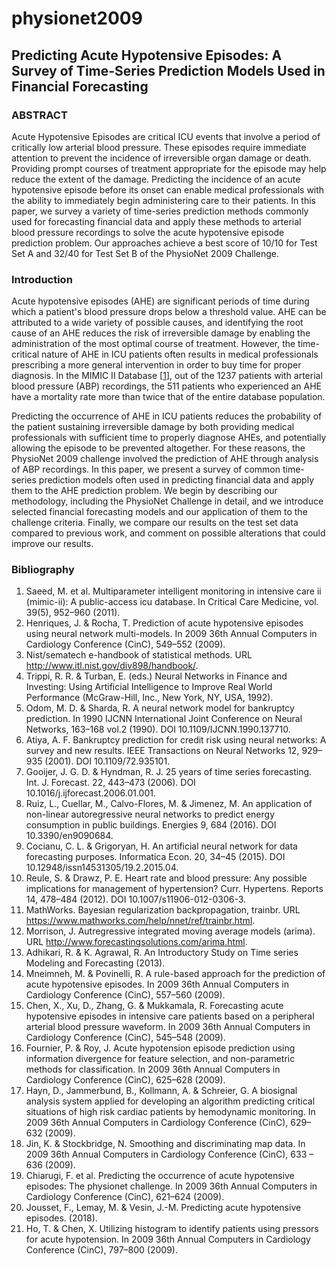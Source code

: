 # physionet2009
## Predicting Acute Hypotensive Episodes: A Survey of Time-Series Prediction Models Used in Financial Forecasting

### ABSTRACT

Acute Hypotensive Episodes are critical ICU events that involve a period of critically low arterial blood pressure. These episodes require immediate attention to prevent the incidence of irreversible organ damage or death. Providing prompt courses of treatment appropriate for the episode may help reduce the extent of the damage. Predicting the incidence of an acute hypotensive episode before its onset can enable medical professionals with the ability to immediately begin administering care to their patients. In this paper, we survey a variety of time-series prediction methods commonly used for forecasting financial data and apply these methods to arterial blood pressure recordings to solve the acute hypotensive episode prediction problem. Our approaches achieve a best score of 10/10 for Test Set A and 32/40 for Test Set B of the PhysioNet 2009 Challenge.

### Introduction
Acute hypotensive episodes (AHE) are significant periods of time during which a patient's blood pressure drops below a threshold value. AHE can be attributed to a wide variety of possible causes, and identifying the root cause of an AHE reduces the risk of irreversible damage by enabling the administration of the most optimal course of treatment. However, the time-critical nature of AHE in ICU patients often results in medical professionals prescribing a more general intervention in order to buy time for proper diagnosis. In the MIMIC II Database [[1](#bibliogrpahy)], out of the 1237 patients with arterial blood pressure (ABP) recordings, the 511 patients who experienced an AHE have a mortality rate more than twice that of the entire database population. 

Predicting the occurrence of AHE in ICU patients reduces the probability of the patient sustaining irreversible damage by both providing medical professionals with sufficient time to properly diagnose AHEs, and potentially allowing the episode to be prevented altogether. For these reasons, the PhysioNet 2009 challenge involved the prediction of AHE through analysis of ABP recordings. In this paper, we present a survey of common time-series prediction models often used in predicting financial data and apply them to the AHE prediction problem. We begin by describing our methodology, including the PhysioNet Challenge in detail, and we introduce selected financial forecasting models and our application of them to the challenge criteria. Finally, we compare our results on the test set data compared to previous work, and comment on possible alterations that could improve our results. 

### Bibliography
1. Saeed, M. et al. Multiparameter intelligent monitoring in intensive care ii (mimic-ii): A public-access icu database. In Critical Care Medicine, vol. 39(5), 952–960 (2011).
2. Henriques, J. & Rocha, T.  Prediction of acute hypotensive episodes using neural network multi-models. In 2009 36th Annual Computers in Cardiology Conference (CinC), 549–552 (2009).
3. Nist/sematech e-handbook of statistical methods. URL http://www.itl.nist.gov/div898/handbook/.
4. Trippi, R. R. & Turban, E. (eds.) Neural Networks in Finance and Investing: Using Artificial Intelligence to Improve Real World Performance (McGraw-Hill, Inc., New York, NY, USA, 1992).
5. Odom, M. D. & Sharda, R.  A neural network model for bankruptcy prediction. In 1990 IJCNN International Joint Conference on Neural Networks, 163–168 vol.2 (1990). DOI 10.1109/IJCNN.1990.137710.
6. Atiya, A. F. Bankruptcy prediction for credit risk using neural networks: A survey and new results. IEEE Transactions on Neural Networks 12, 929–935 (2001). DOI 10.1109/72.935101.
7. Gooijer, J. G. D. & Hyndman, R. J.  25 years of time series forecasting. Int. J. Forecast. 22, 443–473 (2006).  DOI 10.1016/j.ijforecast.2006.01.001.
8. Ruiz, L., Cuellar, M., Calvo-Flores, M. & Jimenez, M.  An application of non-linear autoregressive neural networks to predict energy consumption in public buildings. Energies 9, 684 (2016). DOI 10.3390/en9090684.
9. Cocianu, C. L. & Grigoryan, H. An artificial neural network for data forecasting purposes. Informatica Econ. 20, 34–45 (2015). DOI 10.12948/issn14531305/19.2.2015.04.
10. Reule, S. & Drawz, P. E. Heart rate and blood pressure: Any possible implications for management of hypertension? Curr. Hypertens. Reports 14, 478–484 (2012). DOI 10.1007/s11906-012-0306-3.
11. MathWorks. Bayesian regularization backpropagation, trainbr. URL https://www.mathworks.com/help/nnet/ref/trainbr.html.
12. Morrison, J. Autregressive integrated moving average models (arima). URL http://www.forecastingsolutions.com/arima.html.
13. Adhikari, R. & K. Agrawal, R. An Introductory Study on Time series Modeling and Forecasting (2013).
14. Mneimneh, M. & Povinelli, R.  A rule-based approach for the prediction of acute hypotensive episodes.  In 2009 36th Annual Computers in Cardiology Conference (CinC), 557–560 (2009).
15. Chen, X., Xu, D., Zhang, G. & Mukkamala, R. Forecasting acute hypotensive episodes in intensive care patients based on a peripheral arterial blood pressure waveform. In 2009 36th Annual Computers in Cardiology Conference (CinC), 545–548 (2009).
16. Fournier, P. & Roy, J.  Acute hypotension episode prediction using information divergence for feature selection, and non-parametric methods for classification. In 2009 36th Annual Computers in Cardiology Conference (CinC), 625–628 (2009).
17. Hayn, D., Jammerbund, B., Kollmann, A. & Schreier, G. A biosignal analysis system applied for developing an algorithm predicting critical situations of high risk cardiac patients by hemodynamic monitoring. In 2009 36th Annual Computers in Cardiology Conference (CinC), 629–632 (2009).
18. Jin, K. & Stockbridge, N.  Smoothing and discriminating map data.  In 2009 36th Annual Computers in Cardiology Conference (CinC), 633 – 636 (2009).
19. Chiarugi, F. et al. Predicting the occurrence of acute hypotensive episodes: The physionet challenge. In 2009 36th Annual Computers in Cardiology Conference (CinC), 621–624 (2009).
20. Jousset, F., Lemay, M. & Vesin, J.-M. Predicting acute hypotensive episodes. (2018).
21. Ho, T. & Chen, X.  Utilizing histogram to identify patients using pressors for acute hypotension.  In 2009 36th Annual Computers in Cardiology Conference (CinC), 797–800 (2009).
